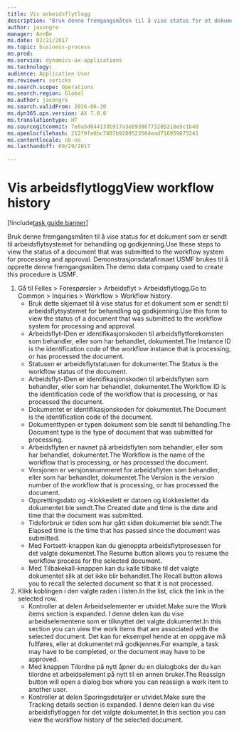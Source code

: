 ```yaml
--- 
title: Vis arbeidsflytlogg
description: "Bruk denne fremgangsmåten til å vise status for et dokument som er sendt til arbeidsflytsystemet for behandling og godkjenning."
author: jasongre
manager: AnnBe
ms.date: 02/21/2017
ms.topic: business-process
ms.prod: 
ms.service: dynamics-ax-applications
ms.technology: 
audience: Application User
ms.reviewer: sericks
ms.search.scope: Operations
ms.search.region: Global
ms.author: jasongre
ms.search.validFrom: 2016-06-30
ms.dyn365.ops.version: AX 7.0.0
ms.translationtype: HT
ms.sourcegitcommit: 7e0a5d044133b917a3eb9386773205218e5c1b40
ms.openlocfilehash: 212f9fe8bc7807b9209523564ead716959875241
ms.contentlocale: nb-no
ms.lasthandoff: 09/29/2017

---
```

# <a name="view-workflow-history"></a><span data-ttu-id="5543e-103">Vis arbeidsflytlogg</span><span class="sxs-lookup"><span data-stu-id="5543e-103">View workflow history</span></span>

[!include[task guide banner](../../includes/task-guide-banner.md)]

<span data-ttu-id="5543e-104">Bruk denne fremgangsmåten til å vise status for et dokument som er sendt til arbeidsflytsystemet for behandling og godkjenning.</span><span class="sxs-lookup"><span data-stu-id="5543e-104">Use these steps to view the status of a document that was submitted to the workflow system for processing and approval.</span></span> <span data-ttu-id="5543e-105">Demonstrasjonsdatafirmaet USMF brukes til å opprette denne fremgangsmåten.</span><span class="sxs-lookup"><span data-stu-id="5543e-105">The demo data company used to create this procedure is USMF.</span></span>

1. <span data-ttu-id="5543e-106">Gå til Felles > Forespørsler > Arbeidsflyt > Arbeidsflytlogg.</span><span class="sxs-lookup"><span data-stu-id="5543e-106">Go to Common > Inquiries > Workflow > Workflow history.</span></span>
    * <span data-ttu-id="5543e-107">Bruk dette skjemaet til å vise status for et dokument som er sendt til arbeidsflytsystemet for behandling og godkjenning.</span><span class="sxs-lookup"><span data-stu-id="5543e-107">Use this form to view the status of a document that was submitted to the workflow system for processing and approval.</span></span>  
    * <span data-ttu-id="5543e-108">Arbeidsflyt-IDen er identifikasjonskoden til arbeidsflytforekomsten som behandler, eller som har behandlet, dokumentet.</span><span class="sxs-lookup"><span data-stu-id="5543e-108">The Instance ID is      the identification code of the workflow instance that is processing, or has processed the document.</span></span>  
    * <span data-ttu-id="5543e-109">Statusen er arbeidsflytstatusen for dokumentet.</span><span class="sxs-lookup"><span data-stu-id="5543e-109">The Status is the workflow status of the document.</span></span>  
    * <span data-ttu-id="5543e-110">Arbeidsflyt-IDen er identifikasjonskoden til arbeidsflyten som behandler, eller som har behandlet, dokumentet.</span><span class="sxs-lookup"><span data-stu-id="5543e-110">The Workflow ID is the identification code of the workflow that is processing, or has processed the document.</span></span>  
    * <span data-ttu-id="5543e-111">Dokumentet er identifikasjonskoden for dokumentet.</span><span class="sxs-lookup"><span data-stu-id="5543e-111">The Document is the identification code of the document.</span></span>  
    * <span data-ttu-id="5543e-112">Dokumenttypen er typen dokument som ble sendt til behandling.</span><span class="sxs-lookup"><span data-stu-id="5543e-112">The Document type is the type of document that was submitted for processing.</span></span>  
    * <span data-ttu-id="5543e-113">Arbeidsflyten er navnet på arbeidsflyten som behandler, eller som har behandlet, dokumentet.</span><span class="sxs-lookup"><span data-stu-id="5543e-113">The Workflow is the name of the workflow that is processing, or has processed the document.</span></span>  
    * <span data-ttu-id="5543e-114">Versjonen er versjonsnummeret for arbeidsflyten som behandler, eller som har behandlet, dokumentet.</span><span class="sxs-lookup"><span data-stu-id="5543e-114">The Version is the version number of the workflow that is processing, or has processed the document.</span></span>  
    * <span data-ttu-id="5543e-115">Opprettingsdato og -klokkeslett er datoen og klokkeslettet da dokumentet ble sendt.</span><span class="sxs-lookup"><span data-stu-id="5543e-115">The Created date and time is the date and time that the document was submitted.</span></span>  
    * <span data-ttu-id="5543e-116">Tidsforbruk er tiden som har gått siden dokumentet ble sendt.</span><span class="sxs-lookup"><span data-stu-id="5543e-116">The Elapsed time is the time that has passed since the document was submitted.</span></span>  
    * <span data-ttu-id="5543e-117">Med Fortsett-knappen kan du gjenoppta arbeidsflytprosessen for det valgte dokumentet.</span><span class="sxs-lookup"><span data-stu-id="5543e-117">The Resume button allows you to resume the workflow process for the selected document.</span></span>  
    * <span data-ttu-id="5543e-118">Med Tilbakekall-knappen kan du kalle tilbake til det valgte dokumentet slik at det ikke blir behandlet.</span><span class="sxs-lookup"><span data-stu-id="5543e-118">The Recall button allows you to recall the selected document so that it is not processed.</span></span>   
2. <span data-ttu-id="5543e-119">Klikk koblingen i den valgte raden i listen.</span><span class="sxs-lookup"><span data-stu-id="5543e-119">In the list, click the link in the selected row.</span></span>
    * <span data-ttu-id="5543e-120">Kontroller at delen Arbeidselementer er utvidet.</span><span class="sxs-lookup"><span data-stu-id="5543e-120">Make sure the Work items section is expanded.</span></span>    <span data-ttu-id="5543e-121">I denne delen kan du vise arbeidselementene som er tilknyttet det valgte dokumentet.</span><span class="sxs-lookup"><span data-stu-id="5543e-121">In this section you can view the work items that are associated with the selected document.</span></span> <span data-ttu-id="5543e-122">Det kan for eksempel hende at en oppgave må fullføres, eller at dokumentet må godkjennes.</span><span class="sxs-lookup"><span data-stu-id="5543e-122">For example, a task may have to be completed, or the document may have to be approved.</span></span>  
    * <span data-ttu-id="5543e-123">Med knappen Tilordne på nytt åpner du en dialogboks der du kan tilordne et arbeidselement på nytt til en annen bruker.</span><span class="sxs-lookup"><span data-stu-id="5543e-123">The Reassign button will open a dialog box where you can reassign a work item to another user.</span></span>  
    * <span data-ttu-id="5543e-124">Kontroller at delen Sporingsdetaljer er utvidet.</span><span class="sxs-lookup"><span data-stu-id="5543e-124">Make sure the Tracking details section is expanded.</span></span>    <span data-ttu-id="5543e-125">I denne delen kan du vise arbeidsflytloggen for det valgte dokumentet.</span><span class="sxs-lookup"><span data-stu-id="5543e-125">In this section you can view the workflow history of the selected document.</span></span>  


